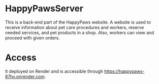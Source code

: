 # HappyPawsServer
This is a back-end part of the HappyPaws website.
A website is used to receive information about pet care procedures and workers, reserve needed services, and pet products in a shop. Also, workers can view and proceed with given orders.
# Access
It deployed on Render and is accessible through https://happypaws-87hv.onrender.com.
